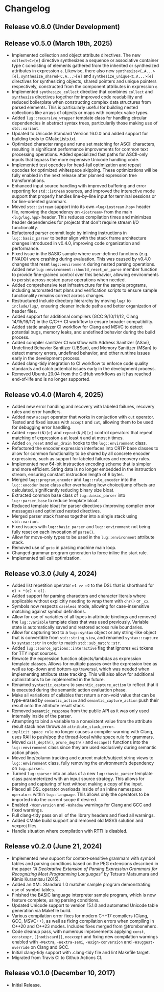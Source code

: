 # Changelog

## Release v0.6.0 (Under Development)

## Release v0.5.0 (March 18th, 2025)

* Implemented collection and object attribute directives. The new `collect<C>[e]` directive synthesizes a sequence or associative container type `C` consisting of elements gathered from the inherited or synthesized attributes in expression `e`. Likewise, there also new `synthesize<C,A...>[e]`, `synthesize_shared<C,A...>[e]` and `synthesize_unique<C,A...>[e]` directives for synthesizing objects, shared pointers and unique pointers respectively, constructed from the component attributes in expression `e`.
* Implemented `synthesize_collect` directive that combines `collect` and `synthesize` directives together for improved code readability and reduced boilerplate when constructing complex data structures from parsed elements. This is particularly useful for building nested collections like arrays of objects or maps with complex value types.
* Added `lug::recursive_wrapper` template class for handling circular dependencies in abstract syntax trees, particularily those making use of `std::variant`.
* Updated to Unicode Standard Version 16.0.0 and added support for building tools to CMakeLists.txt.
* Optimized character range and rune set matching for ASCII characters, resulting in significant performance improvements for common text processing operations. Added specialized fast paths for ASCII-only inputs that bypass the more expensive Unicode handling code.
* Implemented test opcodes for head-fail optimization and repeat opcodes for optimized whitespace skipping. These optimizations will be fully enabled in the next release after planned expression tree transformations.
* Enhanced input source handling with improved buffering and error reporting for `std::istream` sources, and improved the interactive mode support that properly handles line-by-line input for terminal sessions or for line-oriented grammars.
* Moved `std::istream` support into its own `<lug/iostream.hpp>` header file, removing the dependency on `<iostream>` from the main `<lug/lug.hpp>` header. This reduces compilation times and minimizes header dependencies for projects that don't require stream I/O functionality.
* Refactored parser commit logic by inlining instructions in `lug::basic_parser` to better align with the stack frame architecture changes introduced in v0.4.0, improving code organization and performance.
* Fixed issue in the BASIC sample where user-defined functions (e.g. FNA(X)) were crashing during evaluation. This was caused by v0.4.0 changes that reset `lug::environment` during nested parsing operations. Added new `lug::environment::should_reset_on_parse` member function to provide fine-grained control over this behavior, allowing environments to persist across nested parse operations when needed.
* Added comprehensive test infrastructure for the sample programs, including automated test plans and verification scripts to ensure sample functionality remains correct across changes.
* Restructured include directory hierarchy by moving `lug/` to `include/lug/`, ensuring cleaner include paths and better organization of header files.
* Added support for additional compilers (GCC 9/10/11/12, Clang 14/15/16/17) in the C/C++ CI workflow to ensure broader compatibility.
* Added static analyzer CI workflow for Clang and MSVC to detect potential bugs, memory leaks, and undefined behavior during the build process.
* Added compiler sanitizer CI workflow with Address Sanitizer (ASan), Undefined Behavior Sanitizer (UBSan), and Memory Sanitizer (MSan) to detect memory errors, undefined behavior, and other runtime issues early in the development process.
* Added clang-tidy integration to CI workflow to enforce code quality standards and catch potential issues early in the development process.
* Removed Ubuntu 20.04 from the GitHub workflows as it has reached end-of-life and is no longer supported.

## Release v0.4.0 (March 4, 2025)

* Added new error handling and recovery with labeled failures, recovery rules and error handlers.
* Added new `accept` operator that works in conjuction with `cut` operator. Tested and fixed issues with `accept` and `cut`, allowing them to be used for debugging error handling.
* Added `repeat(N)[e]` and `repeat(N,M)[e]` control operators that repeat matching of expression `e` at least `N` and at most `M` times.
* Added `on_reset` and `on_drain` hooks to the `lug::environment` class.
* Refactored the encoder expression interfaces into CRTP base classes to allow for common functionality to be shared by all concrete encoder expressions, such as support for labeled failures and recovery rules.
* Implemented new 64-bit instruction encoding scheme that is simpler and more efficient. String data is no longer embedded in the instruction stream, ensuring constant instruction length of 8 bytes.
* Merged `lug::program_encoder` and `lug::rule_encoder` into the `lug::encoder` base class after overhauling how choice/jump offsets are calculated, significantly reducing binary size bloat.
* Extracted common base class of `lug::basic_parser` into `lug::parser_base` to reduce template bloat.
* Reduced template bloat for parser directives (improving compiler error messages) and optimized nested directives.
* Merged parser stack frames together into a single stack using `std::variant`.
* Fixed issues with `lug::basic_parser` and `lug::environment` not being fully reset on each invocation of `parse()`.
* Allow for move-only types to be used in the `lug::environment` attribute stack.
* Removed use of `goto` in parsing machine main loop.
* Changed grammar program generation to force inline the start rule.
* Implemented tail call optimization.

## Release v0.3.0 (July 4, 2024)

* Added list repetition operator `e1 >> e2` to the DSL that is shorthand for `e1 > *(e2 > e1)`.
* Added support for parsing characters and character literals where applicable without explicitly needing to wrap them with `chr()` or `_cx`.
* Symbols now respects `caseless` mode, allowing for case-insensitive matching against symbol definitions.
* Allow for use of variables of all types in attribute bindings and removed the `lug::variable` template class that was used previously. Variable state is automatically saved and restored across rule boundaries.
* Allow for capturing text to a `lug::syntax` object or any string-like object that is convertible from `std::string_view`, and renamed `syntax::capture` to `syntax::str` in order to match `std::sub_match::str`.
* Added `lug::source_options::interactive` flag that ignores `eoi` tokens for TTY input sources.
* Rewrote the expression function objects/lambdas as expression template classes. Allows for multiple passes over the expression tree as well as top-down and bottom-up traversal, which was needed when implementing attribute state tracking. This will also allow for additional optimizations to be implemented in the future.
* Renamed `syntactic_capture` to `semantic_capture_action` to reflect that it is executed during the semantic action evaluation phase.
* Make all variations of callables that return a non-void value that can be type-erased by `semantic_action` and `semantic_capture_action` push their result onto the attribute result stack.
* Removed `semantic_response` from the public API as it was only used internally inside of the parser.
* Attempting to bind a variable to a nonexistent value from the attribute result stack now throws an `attribute_stack_error`.
* `implicit_space_rule` no longer causes a compiler warning with Clang, uses RAII to push/pop the thread-local white space rule for grammars.
* Moved `call_depth()`, `prune_depth()` and `escape()` functions into the `lug::environment` class since they are used exclusively during semantic action phase.
* Moved line/column tracking and current match/subject string views to `lug::environment` class, fully removing the environment's dependency on `lug::parser`.
* Turned `lug::parser` into an alias of a new `lug::basic_parser` template class parameterized with an input source strategy. This allows for parsing and capturing of text without making a copy of the input.
* Placed all DSL operator overloads inside of an inline namespace `operators` within `lug::language`. This allows only the operators to be imported into the current scope if desired.
* Enabled `-Wconversion` and `-Wshadow` warnings for Clang and GCC and fixed warnings.
* Full clang-tidy pass on all of the library headers and fixed all warnings.
* Added CMake build support and removed old MSVS solution and vcxproj files.
* Handle situation where compilation with RTTI is disabled.

## Release v0.2.0 (June 21, 2024)

* Implemented new support for context-sensitive grammars with symbol tables and parsing conditions based on the PEG extensions described in the paper *"A Declarative Extension of Parsing Expression Grammars for Recognizing Most Programming Languages"* by Tetsuro Matsumura and Kimio Kuramitsu (2015).
* Added an XML Standard 1.0 matcher sample program demonstrating use of symbol tables.
* Finished the BASIC language interpreter sample program, which is now feature complete, using parsing conditions.
* Updated Unicode support to version 15.1.0 and automated Unicode table generation via Makefile build.
* Various compilation error fixes for modern C++17 compilers (Clang, GCC, MSVC++), as well as fixing compilation errors when compiling in C++20 and C++23 modes. Includes fixes merged from @trombonehero.
* Code cleanup pass, with numerous improvements applying `const`, `constexpr`, `[[nodiscard]]`, `noexcept` and fixing new compilation warnings enabled with `-Wextra`, `-Wextra-semi`, `-Wsign-conversion` and `-Wsuggest-override` on Clang and GCC.
* Initial clang-tidy support with .clang-tidy file and lint Makefile target.
* Migrated from Travis CI to Github Actions CI.

## Release v0.1.0 (December 10, 2017)

* Initial Release.